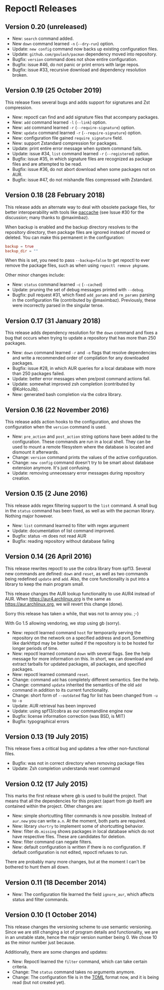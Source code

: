 Repoctl Releases
================

## Version 0.20 (unreleased)

- New: `search` command added.
- New `down` command learned `-n` (`--dry-run`) option.
- Update: `new config` command now backs up existing configuration files.
- Update: `github.com/goulash/pacman` dependency moved into repository.
- Bugfix: `version` command does not show entire configuration.
- Bugfix: issue #46, do not panic or print errors with large repos.
- Bugfix: issue #33, recursive download and dependency resolution broken.

## Version 0.19 (25 October 2019)
This release fixes several bugs and adds support for signatures and Zst
compression.

- New: repoctl can find and add signature files that accompany packages.
- New: `add` command learned `-l` (`--link`) option.
- New: `add` command learned `-r` (`--require-signature`) option.
- New: `update` command learned `-r` (`--require-signature`) option.
- New: configuration file gained `require_signature` field.
- New: support Zstandard compression for packages.
- Update: print entire error message when system command fails.
- Update: issue #34, `list` command learned `-r` (`--registered`) option.
- Bugfix: issue #35, in which signature files are recognized as package
  files and are attempted to be read.
- Bugfix: issue #36, do not abort download when some packages not on AUR.
- Bugfix: issue #47, do not mishandle files compressed with Zstandard.

## Version 0.18 (28 February 2018)
This release adds an alternate way to deal with obsolete package files, for
better interoperability with tools like [paccache](https://wiki.archlinux.org/index.php/pacman)
(see Issue #30 for the discussion; many thanks to @maximbaz).

When backup is enabled and the backup directory resolves to the repository
directory, then package files are ignored instead of moved or deleted.
You can make this permanent in the configuration:
```toml
backup = true
backup_dir = ""
```
When this is set, you need to pass `--backup=false` to get repoctl to ever
remove the package files, such as when using `repoctl remove pkgname`.

Other minor changes include:

  - New: `status` command learned `-c` (`--cached`)
  - Update: pruning the set of debug messages printed with `--debug`.
  - Bugfix: pull request #31, which fixed `add_params` and `rm_params` parsing
    in the configuration file (contributed by @maximbaz).
    Previously, these were incorrectly parsed in the singular tense.

## Version 0.17 (31 January 2018)
This release adds dependency resolution for the `down` command
and fixes a bug that occurs when trying to update a repository that
has more than 250 packages.

  - New: `down` command learned `-r` and `-o` flags that resolve dependencies
    and write a recommended order of compilation for any downloaded packages.
  - Bugfix: issue #28, in which AUR queries for a local database with more
    than 250 packages failed.
  - Update: better error messages when pre/post command actions fail.
  - Update: somewhat improved zsh completion (contributed by @KoHcoJlb).
  - New: generated bash completion via the cobra library.

## Version 0.16 (22 November 2016)
This release adds action hooks to the configuration, and shows the configuration
when the `version` command is used.

  - New: `pre_action` and `post_action` string options have been added to the
    configuration. These commands are run in a local shell. They can be used
    to mount a remote filesystem where the database is located and dismount
    it afterwards.
  - Change: `version` command prints the values of the active configuration.
  - Change: `new config` command doesn't try to be smart about database
    extension anymore. It's just confusing.
  - Update: removing unnecessary error messages during repository creation.

## Version 0.15 (2 June 2016)
This release adds regex filtering support to the `list` command. A small
bug in the `status` command has been fixed, as well as with the pacman library.
Nothing major however.

  - New: `list` command learned to filter with regex argument
  - Update: documentation of list command improved.
  - Bugfix: status -m does not read AUR
  - Bugfix: reading repository without database failing

## Version 0.14 (26 April 2016)
This release rewrites repoctl to use the cobra library from spf13. Several
new commands are defined: `down` and `reset`, as well as two commands being
redefined `update` and `add`. Also, the core functionality is put into a
library to keep the main program small.

This release changes the AUR lookup functionality to use AUR4 instead of AUR.
When https://aur4.archlinux.org is the same as https://aur.archlinux.org, we
will revert this change (done).

Sorry this release has taken a while, that was not to annoy you. ;-)

With Go 1.5 allowing vendoring, we stop using gb (sorry).

  - New: repoctl learned command `host` for temporarily serving the repository
    on the network on a specified address and port. Something like darkhttpd may
    be better suited if the repository is to be hosted for longer periods of
    time.
  - New: repoctl learned command `down` with several flags. See the help
    message for more information on this. In short, we can download and extract
    tarballs for updated packages, all packages, and specified packages.
  - New: repoctl learned command `reset`.
  - Change: command `add` has completely different semantics. See the help.
  - Change: command `update` inherited the semantics of the old `add` command
    in addition to its current functionality.
  - Change: short form of `--outdated` flag for list has been changed from
    `-u` to `-o`
  - Update: AUR retrieval has been improved
  - Update: using spf13/cobra as our commandline engine now
  - Bugfix: license information correction (was BSD, is MIT)
  - Bugfix: typographical errors

## Version 0.13 (19 July 2015)
This release fixes a critical bug and updates a few other non-functional
files.

  - Bugfix: was not in correct directory when removing package files
  - Update: Zsh completion understands reset command

## Version 0.12 (17 July 2015)
This marks the first release where gb is used to build the project. That means
that all the dependencies for this project (apart from gb itself) are contained
within the project. Other changes are:

  - New: simple shortcutting filter commands is now possible. Instead of
    `aur.new` you can write `a.n`. At the moment, both parts are required.
  - New: library `shortry` to implement some of shortcutting behavior.
  - New: filter `db.missing` shows packages in local database which do not have
    respective files. These are candidates for deletion.
  - New: filter command can negate filters.
  - New: default configuration is written if there is no configuration. If
    default configuration is not edited, repoctl refuses to run.

There are probably many more changes, but at the moment I can't be bothered to
hunt them all down.

## Version 0.11 (18 December 2014)

  - New: The configuration file learned the field `ignore_aur`, which affects
    status and filter commands.

## Version 0.10 (1 October 2014)
This release changes the versioning scheme to use semantic versioning. Since
we are still changing a lot of program details and functionality, we are in
an unstable state, hence the major version number being 0. We chose 10 as
the minor number just because.

Additionally, there are some changes and updates:

  - New: Repoctl learned the `filter` command, which can take certain criteria.
  - Change: The `status` command takes no arguments anymore.
  - Change: The configuration file is in the [TOML](https://github.com/toml-lang/toml)
    format now, and it is being read (but not created yet).
